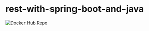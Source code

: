# rest-with-spring-boot-and-java

[![Docker Hub Repo](https://img.shields.io/docker/pulls/irenyescobar55/rest-with-spring-boot.svg)](https://hub.docker.com/repository/docker/irenyescobar55/rest-with-spring-boot)
